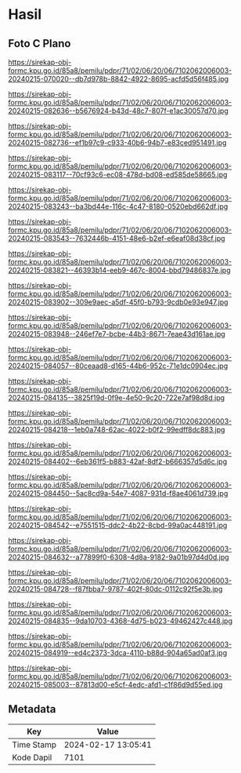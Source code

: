 # Hasil

## Foto C Plano

https://sirekap-obj-formc.kpu.go.id/85a8/pemilu/pdpr/71/02/06/20/06/7102062006003-20240215-070020--db7d978b-8842-4922-8695-acfd5d56f485.jpg

https://sirekap-obj-formc.kpu.go.id/85a8/pemilu/pdpr/71/02/06/20/06/7102062006003-20240215-082636--b5676924-b43d-48c7-807f-e1ac30057d70.jpg

https://sirekap-obj-formc.kpu.go.id/85a8/pemilu/pdpr/71/02/06/20/06/7102062006003-20240215-082736--ef1b97c9-c933-40b6-94b7-e83ced951491.jpg

https://sirekap-obj-formc.kpu.go.id/85a8/pemilu/pdpr/71/02/06/20/06/7102062006003-20240215-083117--70cf93c6-ec08-478d-bd08-ed585de58665.jpg

https://sirekap-obj-formc.kpu.go.id/85a8/pemilu/pdpr/71/02/06/20/06/7102062006003-20240215-083243--ba3bd44e-116c-4c47-8180-0520ebd662df.jpg

https://sirekap-obj-formc.kpu.go.id/85a8/pemilu/pdpr/71/02/06/20/06/7102062006003-20240215-083543--7632446b-4151-48e6-b2ef-e6eaf08d38cf.jpg

https://sirekap-obj-formc.kpu.go.id/85a8/pemilu/pdpr/71/02/06/20/06/7102062006003-20240215-083821--46393b14-eeb9-467c-8004-bbd79486837e.jpg

https://sirekap-obj-formc.kpu.go.id/85a8/pemilu/pdpr/71/02/06/20/06/7102062006003-20240215-083902--309e9aec-a5df-45f0-b793-9cdb0e93e947.jpg

https://sirekap-obj-formc.kpu.go.id/85a8/pemilu/pdpr/71/02/06/20/06/7102062006003-20240215-083948--246ef7e7-bcbe-44b3-8671-7eae43d161ae.jpg

https://sirekap-obj-formc.kpu.go.id/85a8/pemilu/pdpr/71/02/06/20/06/7102062006003-20240215-084057--80ceaad8-d165-44b6-952c-71e1dc0904ec.jpg

https://sirekap-obj-formc.kpu.go.id/85a8/pemilu/pdpr/71/02/06/20/06/7102062006003-20240215-084135--3825f19d-0f9e-4e50-9c20-722e7af98d8d.jpg

https://sirekap-obj-formc.kpu.go.id/85a8/pemilu/pdpr/71/02/06/20/06/7102062006003-20240215-084218--1eb0a748-62ac-4022-b0f2-99edff8dc883.jpg

https://sirekap-obj-formc.kpu.go.id/85a8/pemilu/pdpr/71/02/06/20/06/7102062006003-20240215-084402--6eb361f5-b883-42af-8df2-b666357d5d6c.jpg

https://sirekap-obj-formc.kpu.go.id/85a8/pemilu/pdpr/71/02/06/20/06/7102062006003-20240215-084450--5ac8cd9a-54e7-4087-931d-f8ae4061d739.jpg

https://sirekap-obj-formc.kpu.go.id/85a8/pemilu/pdpr/71/02/06/20/06/7102062006003-20240215-084542--e7551515-ddc2-4b22-8cbd-99a0ac448191.jpg

https://sirekap-obj-formc.kpu.go.id/85a8/pemilu/pdpr/71/02/06/20/06/7102062006003-20240215-084632--a77899f0-6308-4d8a-9182-9a01b97d4d0d.jpg

https://sirekap-obj-formc.kpu.go.id/85a8/pemilu/pdpr/71/02/06/20/06/7102062006003-20240215-084728--f87fbba7-9787-402f-80dc-0112c92f5e3b.jpg

https://sirekap-obj-formc.kpu.go.id/85a8/pemilu/pdpr/71/02/06/20/06/7102062006003-20240215-084835--9da10703-4368-4d75-b023-49462427c448.jpg

https://sirekap-obj-formc.kpu.go.id/85a8/pemilu/pdpr/71/02/06/20/06/7102062006003-20240215-084919--ed4c2373-3dca-4110-b88d-904a65ad0af3.jpg

https://sirekap-obj-formc.kpu.go.id/85a8/pemilu/pdpr/71/02/06/20/06/7102062006003-20240215-085003--87813d00-e5cf-4edc-afd1-c1f86d9d55ed.jpg


## Metadata

| Key        | Value               |
| ---------- | ------------------- |
| Time Stamp | 2024-02-17 13:05:41 |
| Kode Dapil | 7101                |



